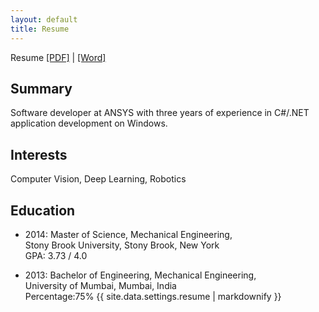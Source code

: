 ```yaml
---
layout: default
title: Resume
---
```


Resume <a href="/documents/Soham_Ghormade_Resume_2018.pdf" target="_blank">[PDF]</a> |
<a href="/documents/Soham_Ghormade_Resume_2018.docx" target="_blank">[Word]</a>

## Summary
Software developer at ANSYS with three years of experience in C#/.NET application development on Windows.

## Interests

Computer Vision, Deep Learning, Robotics

## Education

-  2014: Master of Science, Mechanical Engineering, <br>
   Stony Brook University, Stony Brook, New York<br>
   GPA: 3.73 / 4.0

-  2013: Bachelor of Engineering, Mechanical Engineering,<br>
   University of Mumbai, Mumbai, India<br>
   Percentage:75%
   {{ site.data.settings.resume | markdownify }}
